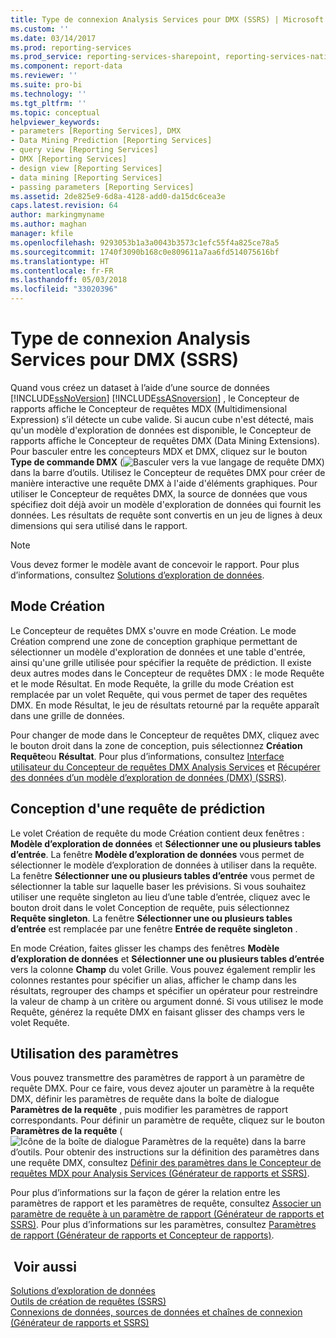 ```yaml
---
title: Type de connexion Analysis Services pour DMX (SSRS) | Microsoft Docs
ms.custom: ''
ms.date: 03/14/2017
ms.prod: reporting-services
ms.prod_service: reporting-services-sharepoint, reporting-services-native
ms.component: report-data
ms.reviewer: ''
ms.suite: pro-bi
ms.technology: ''
ms.tgt_pltfrm: ''
ms.topic: conceptual
helpviewer_keywords:
- parameters [Reporting Services], DMX
- Data Mining Prediction [Reporting Services]
- query view [Reporting Services]
- DMX [Reporting Services]
- design view [Reporting Services]
- data mining [Reporting Services]
- passing parameters [Reporting Services]
ms.assetid: 2de825e9-6d8a-4128-add0-da15dc6cea3e
caps.latest.revision: 64
author: markingmyname
ms.author: maghan
manager: kfile
ms.openlocfilehash: 9293053b1a3a0043b3573c1efc55f4a825ce78a5
ms.sourcegitcommit: 1740f3090b168c0e809611a7aa6fd514075616bf
ms.translationtype: HT
ms.contentlocale: fr-FR
ms.lasthandoff: 05/03/2018
ms.locfileid: "33020396"
---
```

# <a name="analysis-services-connection-type-for-dmx-ssrs"></a>Type de connexion Analysis Services pour DMX (SSRS)
  Quand vous créez un dataset à l’aide d’une source de données [!INCLUDE[ssNoVersion](../../includes/ssnoversion-md.md)] [!INCLUDE[ssASnoversion](../../includes/ssasnoversion-md.md)] , le Concepteur de rapports affiche le Concepteur de requêtes MDX (Multidimensional Expression) s’il détecte un cube valide. Si aucun cube n'est détecté, mais qu'un modèle d'exploration de données est disponible, le Concepteur de rapports affiche le Concepteur de requêtes DMX (Data Mining Extensions). Pour basculer entre les concepteurs MDX et DMX, cliquez sur le bouton **Type de commande DMX** (![Basculer vers la vue langage de requête DMX](../../reporting-services/report-data/media/rsqdicon-commandtypedmx.gif "Basculer vers la vue langage de requête DMX")) dans la barre d’outils. Utilisez le Concepteur de requêtes DMX pour créer de manière interactive une requête DMX à l'aide d'éléments graphiques. Pour utiliser le Concepteur de requêtes DMX, la source de données que vous spécifiez doit déjà avoir un modèle d'exploration de données qui fournit les données. Les résultats de requête sont convertis en un jeu de lignes à deux dimensions qui sera utilisé dans le rapport.  
  
> [!NOTE]  
>  Vous devez former le modèle avant de concevoir le rapport. Pour plus d’informations, consultez [Solutions d’exploration de données](../../analysis-services/data-mining/data-mining-solutions.md).  
  
## <a name="design-mode"></a>Mode Création  
 Le Concepteur de requêtes DMX s'ouvre en mode Création. Le mode Création comprend une zone de conception graphique permettant de sélectionner un modèle d'exploration de données et une table d'entrée, ainsi qu'une grille utilisée pour spécifier la requête de prédiction. Il existe deux autres modes dans le Concepteur de requêtes DMX : le mode Requête et le mode Résultat. En mode Requête, la grille du mode Création est remplacée par un volet Requête, qui vous permet de taper des requêtes DMX. En mode Résultat, le jeu de résultats retourné par la requête apparaît dans une grille de données.  
  
 Pour changer de mode dans le Concepteur de requêtes DMX, cliquez avec le bouton droit dans la zone de conception, puis sélectionnez **Création** **Requête**ou **Résultat**. Pour plus d’informations, consultez [Interface utilisateur du Concepteur de requêtes DMX Analysis Services](../../reporting-services/report-data/analysis-services-dmx-query-designer-user-interface.md) et [Récupérer des données d’un modèle d’exploration de données &#40;DMX&#41; &#40;SSRS&#41;](../../reporting-services/report-data/retrieve-data-from-a-data-mining-model-dmx-ssrs.md).  
  
## <a name="designing-a-prediction-query"></a>Conception d'une requête de prédiction  
 Le volet Création de requête du mode Création contient deux fenêtres : **Modèle d’exploration de données** et **Sélectionner une ou plusieurs tables d’entrée**. La fenêtre **Modèle d’exploration de données** vous permet de sélectionner le modèle d’exploration de données à utiliser dans la requête. La fenêtre **Sélectionner une ou plusieurs tables d’entrée** vous permet de sélectionner la table sur laquelle baser les prévisions. Si vous souhaitez utiliser une requête singleton au lieu d’une table d’entrée, cliquez avec le bouton droit dans le volet Conception de requête, puis sélectionnez **Requête singleton**. La fenêtre **Sélectionner une ou plusieurs tables d’entrée** est remplacée par une fenêtre **Entrée de requête singleton** .  
  
 En mode Création, faites glisser les champs des fenêtres **Modèle d’exploration de données** et **Sélectionner une ou plusieurs tables d’entrée** vers la colonne **Champ** du volet Grille. Vous pouvez également remplir les colonnes restantes pour spécifier un alias, afficher le champ dans les résultats, regrouper des champs et spécifier un opérateur pour restreindre la valeur de champ à un critère ou argument donné. Si vous utilisez le mode Requête, générez la requête DMX en faisant glisser des champs vers le volet Requête.  
  
## <a name="using-parameters"></a>Utilisation des paramètres  
 Vous pouvez transmettre des paramètres de rapport à un paramètre de requête DMX. Pour ce faire, vous devez ajouter un paramètre à la requête DMX, définir les paramètres de requête dans la boîte de dialogue **Paramètres de la requête** , puis modifier les paramètres de rapport correspondants. Pour définir un paramètre de requête, cliquez sur le bouton **Paramètres de la requête** (![Icône de la boîte de dialogue Paramètres de la requête](../../reporting-services/report-data/media/iconqueryparameter.gif "Icône de la boîte de dialogue Paramètres de la requête")) dans la barre d’outils. Pour obtenir des instructions sur la définition des paramètres dans une requête DMX, consultez [Définir des paramètres dans le Concepteur de requêtes MDX pour Analysis Services &#40;Générateur de rapports et SSRS&#41;](../../reporting-services/report-data/define-parameters-in-the-mdx-query-designer-for-analysis-services.md).  
  
 Pour plus d’informations sur la façon de gérer la relation entre les paramètres de rapport et les paramètres de requête, consultez [Associer un paramètre de requête à un paramètre de rapport &#40;Générateur de rapports et SSRS&#41;](../../reporting-services/report-data/associate-a-query-parameter-with-a-report-parameter-report-builder-and-ssrs.md). Pour plus d’informations sur les paramètres, consultez [Paramètres de rapport &#40;Générateur de rapports et Concepteur de rapports&#41;](../../reporting-services/report-design/report-parameters-report-builder-and-report-designer.md).  
  
## <a name="see-also"></a> Voir aussi  
 [Solutions d’exploration de données](../../analysis-services/data-mining/data-mining-solutions.md)   
 [Outils de création de requêtes &#40;SSRS&#41;](../../reporting-services/report-data/query-design-tools-ssrs.md)   
 [Connexions de données, sources de données et chaînes de connexion &#40;Générateur de rapports et SSRS&#41;](../../reporting-services/report-data/data-connections-data-sources-and-connection-strings-report-builder-and-ssrs.md)  
  
  
